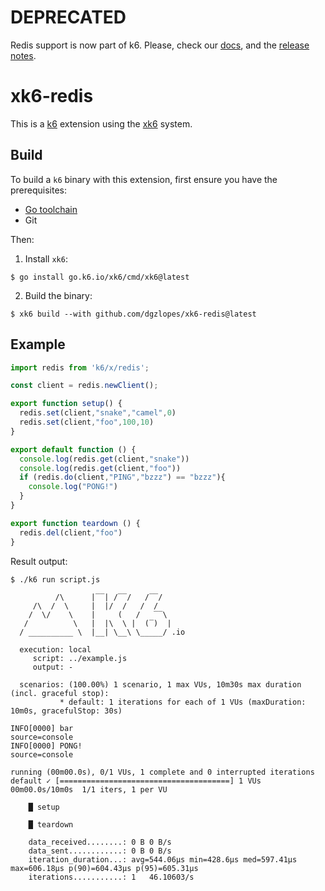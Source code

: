 # DEPRECATED

Redis support is now part of k6. Please, check our [docs](https://k6.io/docs/javascript-api/k6-experimental/redis/), and the [release notes](https://github.com/grafana/k6/blob/master/release%20notes/v0.39.0.md#k6experimental-js-modules).

# xk6-redis

This is a [k6](https://go.k6.io/k6) extension using the [xk6](https://github.com/grafana/xk6) system.

## Build

To build a `k6` binary with this extension, first ensure you have the prerequisites:

- [Go toolchain](https://go101.org/article/go-toolchain.html)
- Git

Then:

1. Install `xk6`:
  ```shell
  $ go install go.k6.io/xk6/cmd/xk6@latest
  ```

2. Build the binary:
  ```shell
  $ xk6 build --with github.com/dgzlopes/xk6-redis@latest
  ```

## Example

```javascript
import redis from 'k6/x/redis';

const client = redis.newClient();

export function setup() {
  redis.set(client,"snake","camel",0)
  redis.set(client,"foo",100,10)
}

export default function () {
  console.log(redis.get(client,"snake"))
  console.log(redis.get(client,"foo"))
  if (redis.do(client,"PING","bzzz") == "bzzz"){
    console.log("PONG!")
  }
}

export function teardown () {
  redis.del(client,"foo")
}

```

Result output:

```
$ ./k6 run script.js

          /\      |‾‾| /‾‾/   /‾‾/   
     /\  /  \     |  |/  /   /  /    
    /  \/    \    |     (   /   ‾‾\  
   /          \   |  |\  \ |  (‾)  | 
  / __________ \  |__| \__\ \_____/ .io

  execution: local
     script: ../example.js
     output: -

  scenarios: (100.00%) 1 scenario, 1 max VUs, 10m30s max duration (incl. graceful stop):
           * default: 1 iterations for each of 1 VUs (maxDuration: 10m0s, gracefulStop: 30s)

INFO[0000] bar                                           source=console
INFO[0000] PONG!                                         source=console

running (00m00.0s), 0/1 VUs, 1 complete and 0 interrupted iterations
default ✓ [======================================] 1 VUs  00m00.0s/10m0s  1/1 iters, 1 per VU

    █ setup

    █ teardown

    data_received........: 0 B 0 B/s
    data_sent............: 0 B 0 B/s
    iteration_duration...: avg=544.06µs min=428.6µs med=597.41µs max=606.18µs p(90)=604.43µs p(95)=605.31µs
    iterations...........: 1   46.10603/s
```
